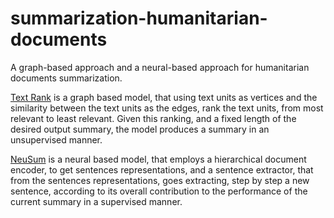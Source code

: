 # summarization-humanitarian-documents
A graph-based approach and a neural-based approach for humanitarian documents summarization. 

[Text Rank](https://www.aclweb.org/anthology/W04-3252.pdf) is a graph based model, that using text units as vertices and the similarity between the text units as the edges, rank the text units, from most relevant to least relevant. Given this ranking, and a fixed length of the desired output summary, the model produces a summary in an unsupervised manner. 

[NeuSum](https://www.aclweb.org/anthology/P18-1061.pdf) is a neural based model, that employs a hierarchical document encoder, to get sentences representations, and a sentence extractor, that from the sentences representations, goes extracting, step by step a new sentence, according to its overall contribution to the performance of the current summary in a supervised manner.
